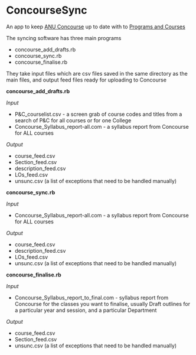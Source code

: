# ConcourseSync
An app to keep [ANU Concourse](https://anu.campusconcourse.com/search?keyword=&search_performed=1) up to date with to [Programs and Courses](http://programsandcourses.anu.edu.au/)

The syncing software has three main programs

* concourse_add_drafts.rb
* concourse_sync.rb
* concourse_finalise.rb

They take input files which are csv files saved in the same directory as the main files, and output feed files ready for uploading to Concourse

**concourse_add_drafts.rb**

<em> Input </em>
  * P&C_courselist.csv - a screen grab of course codes and titles from a search of P&C for all courses or for one College
  * Concourse_Syllabus_report-all.com - a syllabus report from Concourse for ALL courses
  
<em> Output </em>

  * course_feed.csv
  * Section_feed.csv
  * description_feed.csv
  * LOs_feed.csv
  * unsunc.csv (a list of exceptions that need to be handled manually)
  
**concourse_sync.rb**

<em> Input </em>
  * Concourse_Syllabus_report-all.com - a syllabus report from Concourse for ALL courses
  
<em> Output </em>

  * course_feed.csv
  * description_feed.csv
  * LOs_feed.csv
  * unsunc.csv (a list of exceptions that need to be handled manually)
  
**concourse_finalise.rb**

<em> Input </em>
  * Concourse_Syllabus_report_to_final.com - syllabus report from Concourse for the classes you want to finalise, usually Draft outlines for a particular year and session, and a particular Department
  
<em> Output </em>

  * course_feed.csv
  * Section_feed.csv
  * unsunc.csv (a list of exceptions that need to be handled manually)
